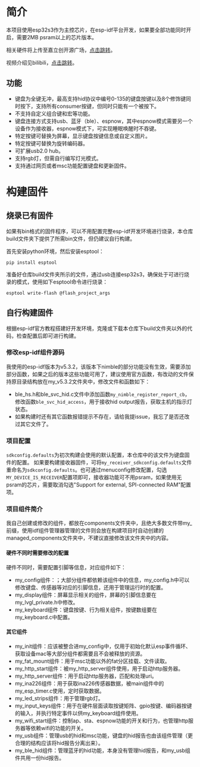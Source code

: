 # 简介
本项目使用esp32s3作为主控芯片，在esp-idf平台开发，如果要全部功能同时开启，需要2MB psram以上的芯片版本。

相关硬件将上传至嘉立创开源广场，[点击跳转](https://oshwhub.com/gdnre/esp32s3-san-mo-xiao-jian-pan)。

视频介绍见bilibili，[点击跳转](https://www.bilibili.com/video/BV1VHJyz1EzP/)。
## 功能
* 键盘为全键无冲，最高支持hid协议中编号0-135的键盘按键以及8个修饰键同时按下，支持所有consumer按键，但同时只能有一个被按下。
* 不支持自定义组合键和宏等功能。
* 键盘连接方式支持usb、蓝牙（ble）、espnow，其中espnow模式需要另一个设备作为接收器，espnow模式下，可实现睡眠唤醒时不吞键。
* 特定按键可替换为屏幕，显示键盘按键信息或自定义图片。
* 特定按键可替换为旋转编码器。
* 可扩展usb2.0 hub。
* 支持rgb灯，但需自行编写灯光模式。
* 支持通过网页或者msc功能配置键盘和更新固件。

# 构建固件
## 烧录已有固件
如果有bin格式的固件程序，可以不用配置完整esp-idf开发环境进行烧录，本仓库build文件夹下提供了所需bin文件，但仍建议自行构建。


首先安装python环境，然后安装esptool：
```
pip install esptool
```
准备好仓库build文件夹所示的文件，通过usb连接esp32s3，确保处于可进行烧录的模式，使用如下esptool命令进行烧录：
```
esptool write-flash @flash_project_args
```
## 自行构建固件
根据esp-idf官方教程搭建好开发环境，克隆或下载本仓库下build文件夹以外的代码，检查配置后即可进行构建。
### 修改esp-idf组件源码
我使用的esp-idf版本为v5.3.2，该版本下nimble的部分功能没有生效，需要添加部分函数，如果之后的版本这些功能可用了，建议使用官方函数，有改动的文件保持原目录结构放在my_v5.3.2文件夹中，修改文件和函数如下：
* ble_hs.h和ble_svc_hid.c文件中添加函数```my_nimble_register_report_cb```，修改函数```ble_svc_hid_access```，用于接收hid output报告，获取主机的指示灯状态。
* 如果构建时还有其它函数报错提示不存在，请给我提issue，我忘了是否还改过其它文件了。

### 项目配置
```sdkconfig.defaults```为初次构建会使用的默认配置，本仓库中的该文件为键盘固件的配置。
如果要构建接收器固件，可将```my_receiver_sdkconfig.defaults```文件重命名为```sdkconfig.defaults```。也可通过menuconfig修改配置，勾选```MY_DEVICE_IS_RECEIVER```配置项即可，接收器功能可不用psram，如果使用无psram的芯片，需要取消勾选"Support for external, SPI-connected RAM"配置项。

### 项目组件简介
我自己创建或修改的组件，都放在components文件夹中，且绝大多数文件带my_前缀，使用idf组件管理器管理的文件则会放在构建项目时自动创建的managed_components文件夹中，不建议直接修改该文件夹中的内容。
#### 硬件不同时需要修改的配置
硬件不同时，需要配置引脚等信息，对应组件如下：
* my_config组件：；大部分组件都依赖该组件中的信息，my_config.h中可以修改键盘、传感器等对应的引脚信息，还用于管理运行时的配置。
* my_display组件：屏幕显示相关的组件，屏幕的引脚信息要在my_lvgl_private.h中修改。
* my_keyboard组件：键盘按键、行为相关组件，按键数组要在my_keyboard.c中配置。
#### 其它组件
* my_init组件：应该被整合进my_config中，仅用于初始化默认esp事件循环、获取设备mac等大部分组件都需要且不会被释放的资源。
* my_fat_mount组件：用于msc功能以外的fat分区挂载、文件读取。
* my_http_start组件：被my_http_server组件使用，用于启动http服务器。
* my_http_server组件：用于启动http服务器，匹配和处理uri。
* my_ina226组件：用于获取ina226传感器数据，被main组件中的my_esp_timer.c使用，定时获取数据。
* my_led_strips组件：用于管理rgb灯。
* my_input_keys组件：用于在硬件层面读取按键矩阵、gpio按键、编码器按键的输入，并执行特定事件以供my_keyboard组件使用。
* my_wifi_start组件：控制ap、sta、espnow功能的开关和行为，也管理http服务器等依赖wifi的功能的开关。
* my_usb组件：管理usb的hid和msc功能，键盘的hid报告也由该组件管理（更合理的结构应该将hid报告分离出来）。
* my_ble_hid组件：管理蓝牙的hid功能，本身没有管理hid报告，和my_usb组件共用一份hid报告。
